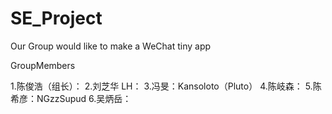 # SE_Project
Our Group would like to make a WeChat tiny app

GroupMembers

1.陈俊浩（组长）：
2.刘芝华 LH：
3.冯旻：Kansoloto（Pluto）
4.陈岐森：
5.陈希彦：NGzzSupud
6.吴炳岳：
